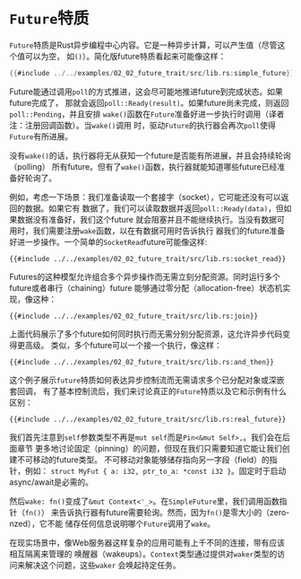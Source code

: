 # `Future`特质

`Future`特质是Rust异步编程中心内容。它是一种异步计算，可以产生值（尽管这个值可以为空， 如`()`）。简化版future特质看起来可能像这样：

```rust
{{#include ../../examples/02_02_future_trait/src/lib.rs:simple_future}}
```

Future能通过调用`poll`的方式推进，这会尽可能地推进future到完成状态。如果future完成了， 那就会返回`poll::Ready(result)`。如果future尚未完成，则返回`poll::Pending`，并且安排 `wake()`函数在`Future`准备好进一步执行时调用（译者注：注册回调函数）。当`wake()`调用 时，驱动`Future`的执行器会再次`poll`使得`Future`有所进展。

没有`wake()`的话，执行器将无从获知一个future是否能有所进展，并且会持续轮询（polling） 所有future。但有了`wake()`函数，执行器就能知道哪些future已经准备好轮询了。

例如，考虑一下场景：我们准备读取一个套接字（socket），它可能还没有可以返回的数据。如果它有 数据了，我们可以读取数据并返回`poll::Ready(data)`，但如果数据没有准备好，我们这个future 就会阻塞并且不能继续执行。当没有数据可用时，我们需要注册`wake`函数，以在有数据可用时告诉执行 器我们的future准备好进一步操作。一个简单的`SocketRead`future可能像这样:

```rust,ignore
{{#include ../../examples/02_02_future_trait/src/lib.rs:socket_read}}
```

Futures的这种模型允许组合多个异步操作而无需立刻分配资源。同时运行多个future或者串行（chaining）future 能够通过零分配（allocation-free）状态机实现，像这种：

```rust,ignore
{{#include ../../examples/02_02_future_trait/src/lib.rs:join}}
```

上面代码展示了多个future如何同时执行而无需分别分配资源，这允许异步代码变得更高级。 类似，多个future可以一个接一个执行，像这样：

```rust,ignore
{{#include ../../examples/02_02_future_trait/src/lib.rs:and_then}}
```

这个例子展示`future`特质如何表达异步控制流而无需请求多个已分配对象或深嵌套回调， 有了基本控制流后，我们来讨论真正的`Future`特质以及它和示例有什么区别：

```rust,ignore
{{#include ../../examples/02_02_future_trait/src/lib.rs:real_future}}
```

我们首先注意到`self`参数类型不再是`mut self`而是`Pin<&mut Self>,`。我们会在后面章节 更多地讨论固定（pinning）的问题，但现在我们只需要知道它能让我们创建不可移动的future类型。 不可移动对象能够储存指向另一字段（field）的指针，例如： `struct MyFut { a: i32, ptr_to_a: *const i32 }`。固定时于启动async/await是必需的。

然后`wake: fn()`变成了`&mut Context<'_>`。在`SimpleFuture`里，我们调用函数指针（`fn()`） 来告诉执行器有future需要轮询。然而，因为`fn()`是零大小的（zero-nzed），它不能 储存任何信息说明哪个`Future`调用了`wake`。

在现实场景中，像Web服务器这样复杂的应用可能有上千不同的连接，带有应该相互隔离来管理的 唤醒器（wakeups）。`Context`类型通过提供对`waker`类型的访问来解决这个问题，这些`waker` 会唤起持定任务。


